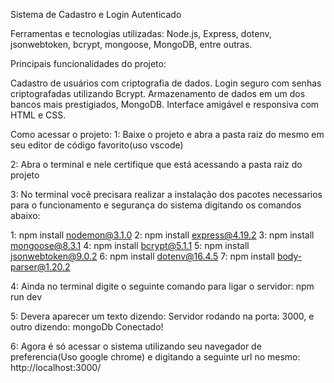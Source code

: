 Sistema de Cadastro e Login Autenticado

Ferramentas e tecnologias utilizadas:
Node.js, Express, dotenv, jsonwebtoken, bcrypt, mongoose, MongoDB, entre outras.

Principais funcionalidades do projeto:

Cadastro de usuários com criptografia de dados.
Login seguro com senhas criptografadas utilizando Bcrypt.
Armazenamento de dados em um dos bancos mais prestigiados, MongoDB.
Interface amigável e responsiva com HTML e CSS.

Como acessar o projeto:
1: Baixe o projeto e abra a pasta raiz do mesmo em seu editor de código favorito(uso vscode)

2: Abra o terminal e nele certifique que está acessando a pasta raiz do projeto

3: No terminal você precisara realizar a instalação dos pacotes necessarios para o funcionamento e segurança do sistema digitando os comandos abaixo:

1: npm install nodemon@3.1.0
2: npm install express@4.19.2
3: npm install mongoose@8.3.1
4: npm install bcrypt@5.1.1
5: npm install jsonwebtoken@9.0.2
6: npm install dotenv@16.4.5
7: npm install body-parser@1.20.2

4: Ainda no terminal digite o seguinte comando para ligar o servidor: npm run dev

5: Devera aparecer um texto dizendo: Servidor rodando na porta: 3000, e outro dizendo: mongoDb Conectado!

6: Agora é só acessar o sistema utilizando seu navegador de preferencia(Uso google chrome) e digitando a seguinte url no mesmo: http://localhost:3000/
